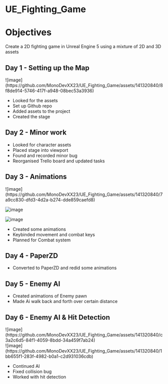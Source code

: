# UE_Fighting_Game

<h1><strong>Objectives</strong></h1>
<p>Create a 2D fighting game in Unreal Engine 5 using a mixture of 2D and 3D assets</p>

<h2> Day 1 - Setting up the Map </h2>
![image](https://github.com/MonoDevXX23/UE_Fighting_Game/assets/141320840/8f8de914-5746-417f-a948-08bec53a3936)
<ul>
  <li>Looked for the assets</li>
  <li>Set up Github repo</li>
  <li>Added assets to the project</li>
  <li>Created the stage</li>
</ul>

<h2>Day 2 - Minor work</h2>
<ul>
  <li>Looked for character assets</li>
  <li>Placed stage into viewport</li>
  <li>Found and recorded minor bug</li>
  <li>Reorganised Trello board and updated tasks</li>
</ul>

<h2>Day 3 - Animations</h2>
![image](https://github.com/MonoDevXX23/UE_Fighting_Game/assets/141320840/7a9cc830-dfd3-4d2a-b274-dde859caefd8)<br>

![image](https://github.com/MonoDevXX23/UE_Fighting_Game/assets/141320840/3530776a-af96-489e-8b8e-ab4f1e96bace)<br>

![image](https://github.com/MonoDevXX23/UE_Fighting_Game/assets/141320840/6048c850-3511-4c30-a754-5a95d3b9a592)<br>

<ul>
  <li>Created some animations</li>
  <li>Keybinded movement and combat keys</li>
  <li>Planned for Combat system</li>
</ul>

<h2>Day 4 - PaperZD</h2>
<ul>
  <li>Converted to PaperZD and redid some animations</li>
</ul>

<h2>Day 5 - Enemy AI</h2>
<ul>
  <li>Created animations of Enemy pawn</li>
  <li>Made Ai walk back and forth over certain distance</li>
</ul>

<h2>Day 6 - Enemy AI & Hit Detection</h2>
![image](https://github.com/MonoDevXX23/UE_Fighting_Game/assets/141320840/c3a2c6d5-84f1-4059-8bdd-34a459f7ab24)<br>
![image](https://github.com/MonoDevXX23/UE_Fighting_Game/assets/141320840/1bb655f1-283f-4982-b0a1-c2d931036cdb)

<ul>
  <li>Continued AI</li>
  <li>Fixed collision bug</li>
  <li>Worked with hit detection</li>
</ul>
